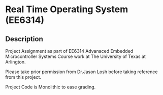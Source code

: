 
# Real Time Operating System (EE6314)

## Description

Project Assignment as part of EE6314 Advanaced Embedded Microcontroller Systems Course work at The University of Texas at Arlington.

Please take prior permission from Dr.Jason Losh before taking reference from this project.

Project Code is Monolithic to ease grading.
